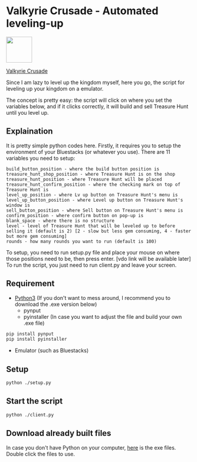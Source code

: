 # Valkyrie Crusade - Automated leveling-up

<img src='https://lh3.googleusercontent.com/75feyTD9lq02u_2leJwdwkzjOj1YfYBNa5NZHPT-PQ4CSnugxeAGfdTT89uj3G2YNp2C=s180-rw' height='70'> 

[Valkyrie Crusade](https://play.google.com/store/apps/details?id=com.nubee.valkyriecrusade&hl=en)

Since I am lazy to level up the kingdom myself, here you go, the script for leveling up your kingdom on a emulator.

The concept is pretty easy: the script will click on where you set the variables below, and if it clicks correctly, it will build and sell Treasure Hunt until you level up.

## Explaination
It is pretty simple python codes here. Firstly, it requires you to setup the environment of your Bluestacks (or whatever you use). There are 11 variables you need to setup:
```
build_button_position - where the build button position is
treasure_hunt_shop_position - where Treasure Hunt is on the shop
treasure_hunt_position - where Treasure Hunt will be placed
treasure_hunt_confirm_position - where the checking mark on top of Treasure Hunt is
level_up_position - where Lv up button on Treasure Hunt's menu is
level_up_button_position - where Level up button on Treasure Hunt's window is
sell_button_position - where Sell button on Treasure Hunt's menu is
confirm_position - where confirm button on pop-up is
blank_space - where there is no structure
level - level of Treasure Hunt that will be leveled up to before selling it (default is 2) [2 - slow but less gem consuming, 4 - faster but more gem consuming]
rounds - how many rounds you want to run (default is 100)
```
To setup, you need to run setup.py file and place your mouse on where those positions need to be, then press enter.
[vdo link will be available later]
To run the script, you just need to run client.py and leave your screen.

## Requirement
- [Python3](https://www.python.org/downloads/release/python-377/) (If you don't want to mess around, I recommend you to download the .exe version below)
  - pynput
  - pyinstaller (In case you want to adjust the file and build your own .exe file)
```bash
pip install pynput
pip install pyinstaller
```
- Emulator (such as Bluestacks)

## Setup
```bash
python ./setup.py
```

## Start the script
```bash
python ./client.py
```

## Download already built files
In case you don't have Python on your computer, [here](https://drive.google.com/drive/folders/1YO1RCV9mzByC2mQc2eC9GK7NIGCAK_xS?usp=sharing) is the exe files. Double click the files to use.
